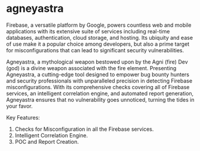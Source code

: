 # agneyastra

Firebase, a versatile platform by Google, powers countless web and mobile applications with its extensive suite of services including real-time databases, authentication, cloud storage, and hosting. Its ubiquity and ease of use make it a popular choice among developers, but also a prime target for misconfigurations that can lead to significant security vulnerabilities.

Agneyastra, a mythological weapon bestowed upon by the Agni (fire) Dev (god) is a divine weapon associated with the fire element. Presenting Agneyastra, a cutting-edge tool designed to empower bug bounty hunters and security professionals with unparalleled precision in detecting Firebase misconfigurations. With its comprehensive checks covering all of Firebase services, an intelligent correlation engine, and automated report generation, Agneyastra ensures that no vulnerability goes unnoticed, turning the tides in your favor.

Key Features:

1. Checks for Misconfiguration in all the Firebase services.
2. Intelligent Correlation Engine.
3. POC and Report Creation.
